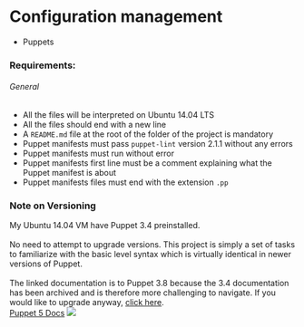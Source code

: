 # Configuration management
* Puppets
### Requirements:
###### General

* All the files will be interpreted on Ubuntu 14.04 LTS
* All the files should end with a new line
* A `README.md` file at the root of the folder of the project is mandatory
* Puppet manifests must pass `puppet-lint` version 2.1.1 without any errors
* Puppet manifests must run without error
* Puppet manifests first line must be a comment explaining what the Puppet manifest is about
* Puppet manifests files must end with the extension `.pp`
### Note on Versioning
My Ubuntu 14.04 VM have Puppet 3.4 preinstalled.
<br><br>
No need to attempt to upgrade versions. This project is simply a set of tasks to familiarize with the basic level syntax which is virtually identical in newer versions of Puppet. 
<br><br>
The linked documentation is to Puppet 3.8 because the 3.4 documentation has been archived and is therefore more challenging to navigate. If you would like to upgrade anyway, [click here](https://joachim8675309.medium.com/installing-puppet-5-427ca7a68f02).<br>
[Puppet 5 Docs](https://puppet.com/docs/puppet/5.5/puppet_index.html)
<img src="https://www.holbertonschool.com/holberton-logo.png">

